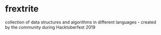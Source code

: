 # frextrite
collection of data structures and algorithms in different languages - created by the community during Hacktoberfest 2019
